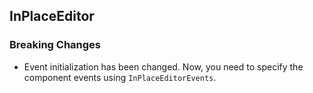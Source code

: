 ## InPlaceEditor

### Breaking Changes

- Event initialization has been changed. Now, you need to specify the component events using `InPlaceEditorEvents`.
